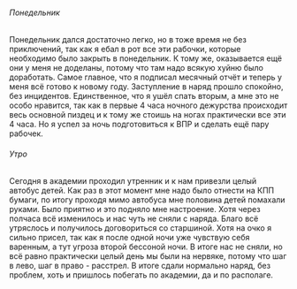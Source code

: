 ###### Понедельник
Понедельник дался достаточно легко, но в тоже время не без приключений, так как я ебал в рот все эти рабочки, которые необходимо было закрыть в понедельник. К тому же, оказывается ещё они у меня не доделаны, потому что там надо всякую хуйню было доработать.
Самое главное, что я подписал месячный отчёт и теперь у меня всё готово к новому году. 
Заступление в наряд прошло спокойно, без инцидентов. Единственное, что я ушёл спать вторым, а мне это не особо нравится, так как в первые 4 часа ночного дежурства происходит весь основной пиздец и к тому же стоишь на ногах практически все эти 4 часа. Но я успел за ночь подготовиться к ВПР и сделать ещё пару рабочек.
###### Утро
Сегодня в академии проходил утренник и к нам привезли целый автобус детей. Как раз в этот момент мне надо было отнести на КПП бумаги, по итогу проходя мимо автобуса мне половина детей помахали руками. Было приятно и это подняло мне настроение. Хотя через полчаса всё изменилось и нас чуть не сняли с наряда. Благо всё утряслось и получилось договориться со старшиной. Хотя на очко я сильно присел, так как я после одной ночи уже чувствую себя варенным, а тут угроза второй бессоной ночи. 
В итоге нас не сняли, но всё равно практически целый день мы были на нервяке, потому что шаг в лево, шаг в право - расстрел. В итоге сдали нормально наряд, без проблем, хоть и пришлось побегать по академии, да и по располаге.